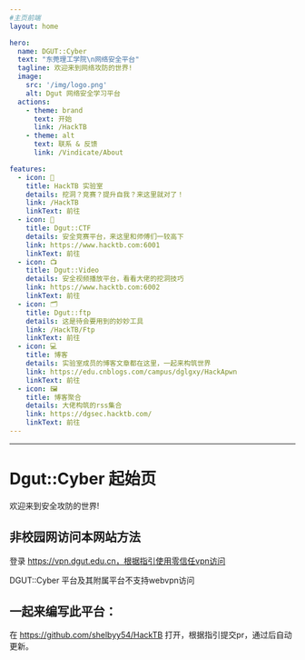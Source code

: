 ```yaml
---
#主页前端
layout: home

hero:
  name: DGUT::Cyber
  text: "东莞理工学院\n网络安全平台"
  tagline: 欢迎来到网络攻防的世界!
  image:
    src: '/img/logo.png'
    alt: Dgut 网络安全学习平台
  actions:
    - theme: brand
      text: 开始
      link: /HackTB
    - theme: alt
      text: 联系 & 反馈
      link: /Vindicate/About

features:
  - icon: 🔬
    title: HackTB 实验室
    details: 挖洞？竞赛？提升自我？来这里就对了！
    link: /HackTB
    linkText: 前往
  - icon: 🚩
    title: Dgut::CTF
    details: 安全竞赛平台，来这里和师傅们一较高下
    link: https://www.hacktb.com:6001
    linkText: 前往
  - icon: 📺
    title: Dgut::Video
    details: 安全视频播放平台，看看大佬的挖洞技巧
    link: https://www.hacktb.com:6002
    linkText: 前往
  - icon: 🗂️
    title: Dgut::ftp
    details: 这是待会要用到的妙妙工具
    link: /HackTB/Ftp
    linkText: 前往
  - icon: 💻
    title: 博客
    details: 实验室成员的博客文章都在这里，一起来构筑世界
    link: https://edu.cnblogs.com/campus/dglgxy/HackApwn
    linkText: 前往
  - icon: 🖼️
    title: 博客聚合
    details: 大佬构筑的rss集合
    link: https://dgsec.hacktb.com/
    linkText: 前往
---
```


------------------
# Dgut::Cyber 起始页
欢迎来到安全攻防的世界!



## 非校园网访问本网站方法

登录 https://vpn.dgut.edu.cn，根据指引使用零信任vpn访问

DGUT::Cyber 平台及其附属平台不支持webvpn访问


## 一起来编写此平台：
在 https://github.com/shelbyy54/HackTB 打开，根据指引提交pr，通过后自动更新。